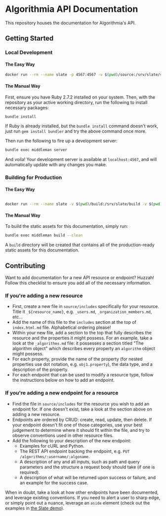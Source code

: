 # Algorithmia API Documentation

This repository houses the documentation for Algorithmia's API.

## Getting Started

### Local Development

#### The Easy Way

```bash
docker run --rm --name slate -p 4567:4567 -v $(pwd)/source:/srv/slate/source slatedocs/slate:v2.8.0 serve
```

#### The Manual Way

First, ensure you have Ruby 2.7.2 installed on your system. Then, with the repository as your active working directory, run the following to install necessary packages:

```bash
bundle install
```

 If Ruby is already installed, but the `bundle install` command doesn't work, just run `gem install bundler` and try the above command once more.

Then run the following to fire up a development server:

```bash
bundle exec middleman server
```

And voila! Your development server is available at `localhost:4567`, and will automatically update with any changes you make.

### Building for Production

#### The Easy Way

```bash

docker run --rm --name slate -v $(pwd)/build:/srv/slate/build -v $(pwd)/source:/srv/slate/source slatedocs/slate:v2.8.0
```

#### The Manual Way

To build the static assets for this documentation, simply run:

```bash
bundle exec middleman build --clean
```

A `build` directory will be created that contains all of the production-ready static assets for this documentation.

## Contributing

Want to add documentation for a new API resource or endpoint? Huzzah! Follow this checklist to ensure you add all of the necessary information.

### If you're adding a new resource

- First, create a new file in `source/includes` specifically for your resource. Title it `_${resource_name}`, e.g. `_users.md`, `_organization_members.md`, etc...
- Add the name of this file to the `includes` section at the top of `index.html.md` file. Alphabetical ordering please!
- Within your new file, add a section to the top that fully describes the resource and the properties it might possess. For an example, take a look at the `_algorithms.md` file: it possesses a section titled "The algorithm object" which describes every property an `algorithm` object might possess.
- For each property, provide the name of the property (for nested properties use dot notation, e.g. `obj1.property`), the data type, and a description of the property.
- For each endpoint that can be used to modify a resource type, follow the instructions below on how to add an endpoint.

### If you're adding a new endpoint for a resource

- Find the file in `source/includes` for the resource you wish to add an endpoint for. If one doesn't exist, take a look at the section above on adding a new resource.
- Endpoints are ordered by CRUD: create, read, update, then delete. If your endpoint doesn't fit one of those categories, use your best judgement to determine where it should fit within the file, and try to observe conventions used in other resource files.
- Add the following to your description of the new endpoint:
  - Examples for cURL and Python.
  - The REST API endpoint backing the endpoint, e.g. `PUT /algorithms/:username/:algoname`.
  - A description of any and all inputs, such as path and query parameters and the structure a request body should take (if one is required).
  - A description of what will be returned upon success or failure, and an example for the success case.

When in doubt, take a look at how other endpoints have been documented, and leverage existing conventions. If you need to alert a user to sharp edge, or simply point out a nuance, leverage an `aside` element (check out the examples in [the Slate demo](https://slatedocs.github.io/slate/#introduction)).
